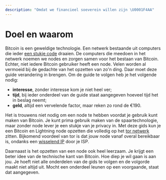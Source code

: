 ```yaml
---
description: "Omdat we financieel soeverein willen zijn \U0001F4AA"
---
```


# Doel en waarom

Bitcoin is een geweldige technologie. Een netwerk bestaande uit computers die ieder [een stukje code](https://github.com/bitcoin/bitcoin) draaien. De computers die meedoen in het netwerk noemen we nodes en zorgen samen voor het bestaan van Bitcoin. Echter, niet iedere Bitcoin gebruiker heeft een node. Velen worden al vermoeid bij de gedachte van het opzetten van zo'n ding. Daar moet deze guide verandering in brengen. Om de guide te volgen heb je het volgende nodig:

* **interesse**, zonder interesse kom je niet heel ver;
* **tijd**, bij ieder onderdeel van de guide staat aangegeven hoeveel tijd het in beslag neemt;
* **geld**, altijd een vervelende factor, maar reken zo rond de €190.

Het is trouwens niet nodig om een node te hebben voordat je gebruik kunt maken van Bitcoin. Je kunt prima gebruik maken van de spaartechnologie, maar zonder node lever je een stukje van je privacy in. Met deze gids kun je een Bitcoin en Lightning node opzetten die volledig op het [tor netwerk](https://nl.wikipedia.org/wiki/Tor_%28netwerk%29) zitten. Bijkomend voordeel van tor is dat jouw node vanaf overal bereikbaar is, ondanks een [wisselend IP](https://www.kpn.com/zakelijk/blog/dynamisch-of-statisch-ip-adres-dit-zijn-de-verschillen.htm) door je ISP.

Daarnaast is het opzetten van een node ook heel leerzaam. Je krijgt een beter idee van de technische kant van Bitcoin. Hoe diep je wil gaan is aan jou. Je hoeft niet alle onderdelen van de gids te volgen en de volgorde maakt niet altijd uit. Mocht een onderdeel leunen op een voorgaande, staat dat aangegeven.

